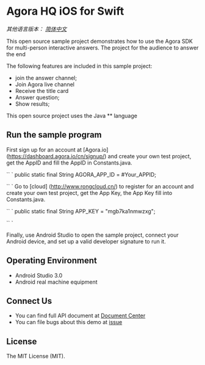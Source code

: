 # Agora HQ iOS for Swift

*其他语言版本： [简体中文](README.md)*

This open source sample project demonstrates how to use the Agora SDK for multi-person interactive answers. The project for the audience to answer the end

The following features are included in this sample project:

- join the answer channel;
- Join Agora live channel
- Receive the title card
- Answer question;
- Show results;

This open source project uses the Java ** language

## Run the sample program
First sign up for an account at [Agora.io] (https://dashboard.agora.io/cn/signup/) and create your own test project, get the AppID and fill the AppID in Constants.java.

`` `
public static final String AGORA_APP_ID = #Your_APPID;

`` `
Go to [cloud] (http://www.rongcloud.cn/) to register for an account and create your own test project, get the App Key, the App Key fill into Constants.java.

`` `
public static final String APP_KEY = "mgb7ka1nmwzxg";

`` `

Finally, use Android Studio to open the sample project, connect your Android device, and set up a valid developer signature to run it.

## Operating Environment
* Android Studio 3.0
* Android real machine equipment

## Connect Us

- You can find full API document at [Document Center](https://docs.agora.io/en/)
- You can file bugs about this demo at [issue](https://github.com/AgoraIO/HQ/issues)

## License

The MIT License (MIT).
